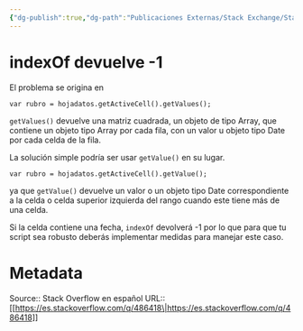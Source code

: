 ```yaml
---
{"dg-publish":true,"dg-path":"Publicaciones Externas/Stack Exchange/Stack Overflow en español/es.stackoverflow.com-486418.md","permalink":"/publicaciones-externas/stack-exchange/stack-overflow-en-espanol/es-stackoverflow-com-486418/","title":"indexOf devuelve -1","hide":true,"noteIcon":"default","created":"2024-04-03T12:49:10.680-06:00","updated":"2024-04-05T16:43:57.556-06:00"}
---
```


# indexOf devuelve -1

El problema se origina en 

```
var rubro = hojadatos.getActiveCell().getValues();
```

`getValues()` devuelve una matriz cuadrada, un objeto de tipo Array, que contiene un objeto tipo Array por cada fila, con un valor u objeto tipo Date por cada celda de la fila.

La solución simple podría ser usar `getValue()` en su lugar.

```
var rubro = hojadatos.getActiveCell().getValue();
```

ya que `getValue()` devuelve un valor o un objeto tipo Date correspondiente a la celda o celda superior izquierda del rango cuando este tiene más de una celda.

Si la celda contiene una fecha, `indexOf` devolverá -1 por lo que para que tu script sea robusto deberás implementar medidas para manejar este caso.

# Metadata
Source:: Stack Overflow en español
URL:: [[https://es.stackoverflow.com/q/486418\|https://es.stackoverflow.com/q/486418]]

